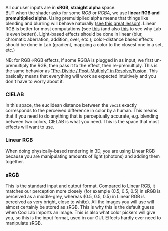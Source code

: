 
All our user inputs are in **sRGB, straight alpha** space.<br/>
BUT when the shader asks for some *RGB* or *RGBA*, we use **linear RGB and premultiplied alpha**. Using premultiplied alpha means that things like blending and blurring will behave naturally ([see this great lesson](https://youtu.be/WtYfF48Z9mA?list=PL9_jI1bdZmz2emSh0UQ5iOdT2xRHFHL7E&t=960)). Linear RGB is better for most computations (see [this](https://youtu.be/LKnqECcg6Gw) (and also [this](https://youtu.be/nIaczt4F2D4) to see why Lab is even better)). Light-based effects should be done in linear (blur, chromatic aberration, addition, over, etc.); color-distance based effects should be done in Lab (gradient, mapping a color to the closest one in a set, etc.)

NB: for RGB->RGB effects, if some RGBA is plugged in as input, we first un-premultiply the RGB, then pass it to the effect, then re-premultiply. This is the same behavior as ["Pre-Divide / Post-Multiply" in Resolve/Fusion](https://youtu.be/klqSJiPqmGU). This basically means that everything will work as expected intuitively and you don't have to worry about it.

### CIELAB

In this space, the euclidean distance between the `vec3`s exactly corresponds to the perceived difference in color by a human. This means that if you need to do anything that is perceptually accurate, e.g. blending between two colors, CIELAB is what you need. This is the space that most effects will want to use.

### Linear RGB

When doing physically-based rendering in 3D, you are using Linear RGB because you are manipulating amounts of light (photons) and adding them together.

### sRGB

This is the standard input and output format. Compared to Linear RGB, it matches our perception more closely (for example (0.5, 0.5, 0.5) in sRGB is perceived as a middle-grey, whereas (0.5, 0.5, 0.5) in Linear RGB is perceived as very bright, close to white). All the images you will use will almost certainly be stored as sRGB. This is why this is the default guess when CoolLab imports an image.
This is also what color pickers will give you, so this is the input format, used in our GUI. Effects hardly ever need to manipulate sRGB.